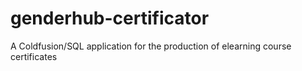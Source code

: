 # genderhub-certificator
A Coldfusion/SQL application for the production of elearning course certificates
